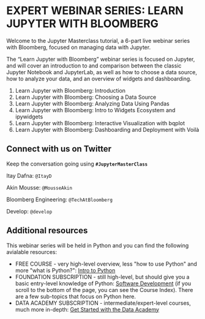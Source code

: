 # EXPERT WEBINAR SERIES: LEARN JUPYTER WITH BLOOMBERG

Welcome to the Jupyter Masterclass tutorial, a 6-part live webinar series with Bloomberg, focused on managing data with Jupyter.

The “Learn Jupyter with Bloomberg” webinar series is focused on Jupyter, and will cover an introduction to and comparison between the classic Jupyter Notebook and JupyterLab, as well as how to choose a data source, how to analyze your data, and an overview of widgets and dashboarding.

1. Learn Jupyter with Bloomberg: Introduction
2. Learn Jupyter with Bloomberg: Choosing a Data Source
3. Learn Jupyter with Bloomberg: Analyzing Data Using Pandas
4. Learn Jupyter with Bloomberg: Intro to Widgets Ecosystem and ipywidgets
5. Learn Jupyter with Bloomberg: Interactive Visualization with bqplot
6. Learn Jupyter with Bloomberg: Dashboarding and Deployment with Voilà

## Connect with us on Twitter
Keep the conversation going using **`#JupyterMasterClass`**

Itay Dafna: `@ItayD`

Akin Mousse: `@MousseAkin`

Bloomberg Engineering: `@TechAtBloomberg`

Develop: `@develop`

## Additional resources 

This webinar series will be held in Python and you can find the following avialable resources:

* FREE COURSE - very high-level overview, less "how to use Python" and more "what is Python?": [Intro to Python](https://develop.com/course/Intro-Python)
* FOUNDATION SUBSCRIPTION - still high-level, but should give you a basic entry-level knowledge of Python: [Software Development](https://develop.com/courses/foundation-level/learn-software-development/) (if you scroll to the bottom of the page, you can see the Course Index). There are a few sub-topics that focus on Python here.
* DATA ACADEMY SUBSCRIPTION - intermediate/expert-level courses, much more in-depth: [Get Started with the Data Academy](https://develop.com/courses/academy-level/data-academy/get-started-data-academy/)
~~~~
